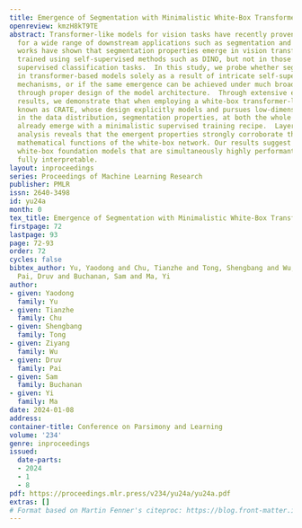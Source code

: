 ```yaml
---
title: Emergence of Segmentation with Minimalistic White-Box Transformers
openreview: kmzH8kT9TE
abstract: Transformer-like models for vision tasks have recently proven effective
  for a wide range of downstream applications such as segmentation and detection.  Previous
  works have shown that segmentation properties emerge in vision transformers (ViTs)
  trained using self-supervised methods such as DINO, but not in those trained on
  supervised classification tasks.  In this study, we probe whether segmentation emerges
  in transformer-based models solely as a result of intricate self-supervised learning
  mechanisms, or if the same emergence can be achieved under much broader conditions
  through proper design of the model architecture.  Through extensive experimental
  results, we demonstrate that when employing a white-box transformer-like architecture
  known as CRATE, whose design explicitly models and pursues low-dimensional structures
  in the data distribution, segmentation properties, at both the whole and parts levels,
  already emerge with a minimalistic supervised training recipe.  Layer-wise finer-grained
  analysis reveals that the emergent properties strongly corroborate the designed
  mathematical functions of the white-box network. Our results suggest a path to design
  white-box foundation models that are simultaneously highly performant and mathematically
  fully interpretable.
layout: inproceedings
series: Proceedings of Machine Learning Research
publisher: PMLR
issn: 2640-3498
id: yu24a
month: 0
tex_title: Emergence of Segmentation with Minimalistic White-Box Transformers
firstpage: 72
lastpage: 93
page: 72-93
order: 72
cycles: false
bibtex_author: Yu, Yaodong and Chu, Tianzhe and Tong, Shengbang and Wu, Ziyang and
  Pai, Druv and Buchanan, Sam and Ma, Yi
author:
- given: Yaodong
  family: Yu
- given: Tianzhe
  family: Chu
- given: Shengbang
  family: Tong
- given: Ziyang
  family: Wu
- given: Druv
  family: Pai
- given: Sam
  family: Buchanan
- given: Yi
  family: Ma
date: 2024-01-08
address:
container-title: Conference on Parsimony and Learning
volume: '234'
genre: inproceedings
issued:
  date-parts:
  - 2024
  - 1
  - 8
pdf: https://proceedings.mlr.press/v234/yu24a/yu24a.pdf
extras: []
# Format based on Martin Fenner's citeproc: https://blog.front-matter.io/posts/citeproc-yaml-for-bibliographies/
---
```

